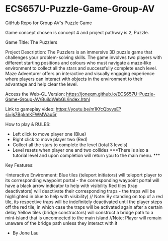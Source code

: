# ECS657U-Puzzle-Game-Group-AV
GitHub Repo for Group AV's Puzzle Game


Game concept chosen is concept 4 and project pathway is 2, Puzzle.

Game Title: The Puzzlers

Project Description: The Puzzlers is an immersive 3D puzzle game that challenges your problem-solving skills. The game involves two players with different starting positions and colours who must navigate a maze-like environment to collect all the stars and successfully complete each level. Maze Adventurer offers an interactive and visually engaging experience where players can interact with objects in the environment to their advantage and help clear the level.

Access the Web-GL Version: https://joneqm.github.io/ECS657U-Puzzle-Game-Group-AV/BuildWebGL/index.html

Link to gameplay video: https://youtu.be/m1KfcQbyvsE?si=js7BpkmKFWMWau5r


How to play & RULES: 
- Left click to move player one (Blue)
- Right click to move player two (Red) 
- Collect all the stars to complete the level (total 3 levels) 
- Level resets when player one and two collides
***There is also a tutorial level and upon completion will return you to the main menu. ***


Key Features:

-Interactive Environment:
Blue tiles (teleport initiators) will teleport player to its corresponding waypoint portal - the corresponding waypoint portal will have a black arrow indicator to help with visibility
Red tiles (trap deactivators) will deactivate their corresponding traps - the traps will be highlighted in blue to help with visibility) // Note: By standing on top of a red tile, its respective traps will be indefinitely deactivated until the player steps off the red tile, in which case the traps will be activated again after a certain delay
Yellow tiles (bridge constructors) will construct a bridge path to a mini-island that is unconnected to the main island //Note: Player will remain unaware of the bridge path unless they interact with it

- By Jone Lau


